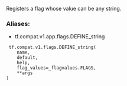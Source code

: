 Registers a flag whose value can be any string.
### Aliases:
- tf.compat.v1.app.flags.DEFINE_string

```
 tf.compat.v1.flags.DEFINE_string(
    name,
    default,
    help,
    flag_values=_flagvalues.FLAGS,
    **args
)
```
